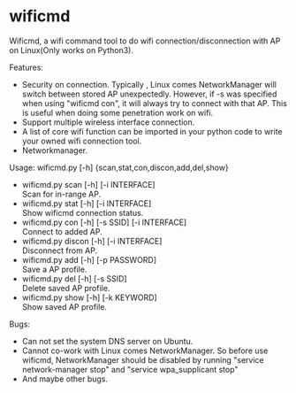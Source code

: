 # wificmd

Wificmd, a wifi command tool to do wifi connection/disconnection with AP on Linux(Only works on Python3).

Features:
- Security on connection.
  Typically , Linux comes NetworkManager will switch between stored AP unexpectedly.
  However, if -s was specified when using \"wificmd con\", it will always try to connect with that AP. This is useful when doing some penetration work on wifi.
- Support multiple wireless interface connection.
- A list of core wifi function can be imported in your python code to write your owned wifi connection tool.
- Networkmanager.

Usage:
wificmd.py [-h] {scan,stat,con,discon,add,del,show}
- wificmd.py scan [-h] [-i INTERFACE]          
  Scan for in-range AP. 
- wificmd.py stat [-h] [-i INTERFACE]          
  Show wificmd connection status. 
- wificmd.py con [-h] [-s SSID] [-i INTERFACE]        
  Connect to added AP. 
- wificmd.py discon [-h] [-i INTERFACE]        
  Disconnect from AP. 
- wificmd.py add <ssid> [-h] [-p PASSWORD]     
  Save a AP profile. 
- wificmd.py del [-h] [-s SSID]                
  Delete saved AP profile. 
- wificmd.py show [-h] [-k KEYWORD]            
  Show saved AP profile. 

Bugs:
- Can not set the system DNS server on Ubuntu.
- Cannot co-work with Linux comes NetworkManager. So before use wificmd, NetworkManager should be disabled by running "service network-manager stop" and "service wpa_supplicant stop"
- And maybe other bugs.


